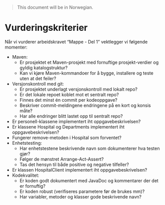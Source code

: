 >This document will be in Norwegian.


 
# Vurderingskriterier

Når vi vurderer arbeidskravet “Mappe - Del 1” vektlegger vi følgende momenter:

* Maven:
  * Er prosjektet et Maven-prosjekt med fornuftige prosjekt-verdier og gyldig
katalogstruktur?
  * Kan vi kjøre Maven-kommandoer for å bygge, installere og teste uten at det feiler?
* Versjonskontroll med git:
    * Er prosjektet underlagt versjonskontroll med lokalt repo?
    * Er det lokale repoet koblet mot et sentralt repo?
    * Finnes det minst én commit per kodeoppgave?
    * Beskriver commit-meldingene endringene på en kort og konsis måte?
    * Har alle endringer blitt lastet opp til sentralt repo?    
* Er personell-klassene implementert iht oppgavebeskrivelsen?
* Er klassene Hospital og Departments implementert iht oppgavebeskrivelsen?
* Fungerer remove-metoden i Hospital som forventet?
* Enhetstesting:
    * Har enhetstestene beskrivende navn som dokumenterer hva testen gjør?
    * Følger de mønstret Arrange-Act-Assert?
    * Tas det hensyn til både positive og negative tilfeller?
* Er klassen HospitalClient implementert iht oppgavebeskrivelsen?
* Kodekvalitet:
    * Er koden godt dokumentert med JavaDoc og kommentarer der det er fornuftig?
    * Er koden robust (verifiseres parametere før de brukes mm)?
    * Har variabler, metoder og klasser gode beskrivende navn?